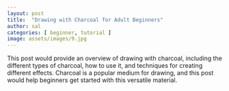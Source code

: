 ```yaml
---
layout: post
title:  "Drawing with Charcoal for Adult Beginners"
author: sal
categories: [ beginner, tutorial ]
image: assets/images/9.jpg
---
```


This post would provide an overview of drawing with charcoal, including the different types of charcoal, how to use it, and techniques for creating different effects. Charcoal is a popular medium for drawing, and this post would help beginners get started with this versatile material.
